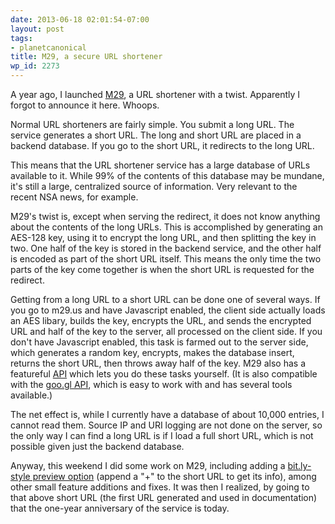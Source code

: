 ```yaml
---
date: 2013-06-18 02:01:54-07:00
layout: post
tags:
- planetcanonical
title: M29, a secure URL shortener
wp_id: 2273
---
```

A year ago, I launched [M29](http://m29.us/), a URL shortener with a twist. Apparently I forgot to announce it here. Whoops.

Normal URL shorteners are fairly simple. You submit a long URL. The service generates a short URL. The long and short URL are placed in a backend database. If you go to the short URL, it redirects to the long URL.

This means that the URL shortener service has a large database of URLs available to it. While 99% of the contents of this database may be mundane, it's still a large, centralized source of information. Very relevant to the recent NSA news, for example.

M29's twist is, except when serving the redirect, it does not know anything about the contents of the long URLs. This is accomplished by generating an AES-128 key, using it to encrypt the long URL, and then splitting the key in two. One half of the key is stored in the backend service, and the other half is encoded as part of the short URL itself. This means the only time the two parts of the key come together is when the short URL is requested for the redirect.

Getting from a long URL to a short URL can be done one of several ways. If you go to m29.us and have Javascript enabled, the client side actually loads an AES libary, builds the key, encrypts the URL, and sends the encrypted URL and half of the key to the server, all processed on the client side. If you don't have Javascript enabled, this task is farmed out to the server side, which generates a random key, encrypts, makes the database insert, returns the short URL, then throws away half of the key. M29 also has a featureful [API](http://m29.us/api/) which lets you do these tasks yourself. (It is also compatible with the [goo.gl API](https://developers.google.com/url-shortener/), which is easy to work with and has several tools available.)

The net effect is, while I currently have a database of about 10,000 entries, I cannot read them. Source IP and URI logging are not done on the server, so the only way I can find a long URL is if I load a full short URL, which is not possible given just the backend database.

Anyway, this weekend I did some work on M29, including adding a [bit.ly-style preview option](http://m29.us/AQ/UN3yIzB_FrI+) (append a "+" to the short URL to get its info), among other small feature additions and fixes. It was then I realized, by going to that above short URL (the first URL generated and used in documentation) that the one-year anniversary of the service is today.
